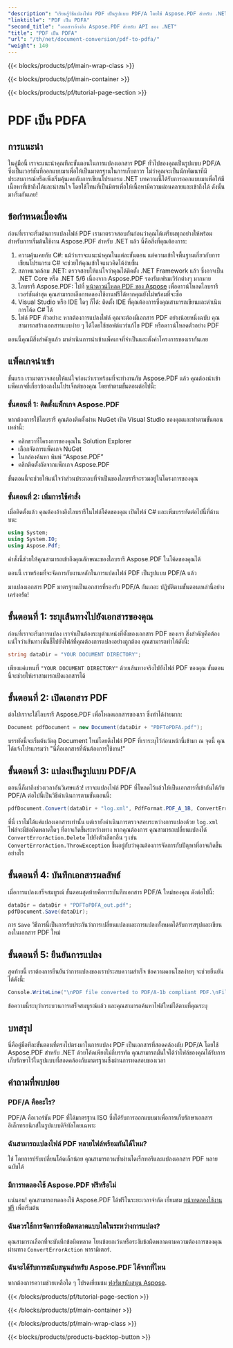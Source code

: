 ```yaml
---
"description": "เรียนรู้วิธีแปลงไฟล์ PDF เป็นรูปแบบ PDF/A โดยใช้ Aspose.PDF สำหรับ .NET ด้วยบทช่วยสอนทีละขั้นตอนนี้"
"linktitle": "PDF เป็น PDFA"
"second_title": "เอกสารอ้างอิง Aspose.PDF สำหรับ API ของ .NET"
"title": "PDF เป็น PDFA"
"url": "/th/net/document-conversion/pdf-to-pdfa/"
"weight": 140
---
```


{{< blocks/products/pf/main-wrap-class >}}

{{< blocks/products/pf/main-container >}}

{{< blocks/products/pf/tutorial-page-section >}}

# PDF เป็น PDFA

## การแนะนำ

ในคู่มือนี้ เราจะแนะนำคุณทีละขั้นตอนในการแปลงเอกสาร PDF ทั่วไปของคุณเป็นรูปแบบ PDF/A ซึ่งเป็นเวอร์ชันที่ออกแบบมาเพื่อให้เป็นมาตรฐานในการเก็บถาวร ไม่ว่าคุณจะเป็นนักพัฒนาที่มีประสบการณ์หรือเพิ่งเริ่มคุ้นเคยกับการเขียนโปรแกรม .NET บทความนี้ได้รับการออกแบบมาเพื่อให้มีเนื้อหาที่เข้าถึงได้และน่าสนใจ โดยใช้โทนที่เป็นมิตรเพื่อให้เนื้อหามีความผ่อนคลายและเข้าถึงได้ ดังนั้น มาเริ่มกันเลย!

## ข้อกำหนดเบื้องต้น

ก่อนที่เราจะเริ่มต้นการแปลงไฟล์ PDF เรามาตรวจสอบกันก่อนว่าคุณได้เตรียมทุกอย่างให้พร้อมสำหรับการเริ่มต้นใช้งาน Aspose.PDF สำหรับ .NET แล้ว นี่คือสิ่งที่คุณต้องการ:

1. ความคุ้นเคยกับ C#: แม้ว่าเราจะแนะนำคุณในแต่ละขั้นตอน แต่ความเข้าใจพื้นฐานเกี่ยวกับการเขียนโปรแกรม C# จะช่วยให้คุณเข้าใจแนวคิดได้ง่ายขึ้น
2. สภาพแวดล้อม .NET: ตรวจสอบให้แน่ใจว่าคุณได้ติดตั้ง .NET Framework แล้ว ซึ่งอาจเป็น .NET Core หรือ .NET 5/6 เนื่องจาก Aspose.PDF รองรับเฟรมเวิร์กต่างๆ มากมาย
3. ไลบรารี Aspose.PDF: ไปที่ [หน้าดาวน์โหลด PDF ของ Aspose](https://releases.aspose.com/pdf/net) เพื่อดาวน์โหลดไลบรารีเวอร์ชันล่าสุด คุณสามารถเลือกทดลองใช้งานฟรีได้หากคุณยังไม่พร้อมที่จะซื้อ
4. Visual Studio หรือ IDE ใดๆ ก็ได้: ติดตั้ง IDE ที่คุณต้องการซึ่งคุณสามารถเขียนและดำเนินการโค้ด C# ได้
5. ไฟล์ PDF ตัวอย่าง: หากต้องการแปลงไฟล์ คุณจะต้องมีเอกสาร PDF อย่างน้อยหนึ่งฉบับ คุณสามารถสร้างเอกสารแบบง่าย ๆ ได้โดยใช้ซอฟต์แวร์แก้ไข PDF หรือดาวน์โหลดตัวอย่าง PDF

ตอนนี้คุณมีสิ่งสำคัญแล้ว มาดำเนินการนำเข้าแพ็คเกจที่จำเป็นและตั้งค่าโครงการของเรากันเลย

## แพ็คเกจนำเข้า

ขั้นแรก เรามาตรวจสอบให้แน่ใจก่อนว่าเราพร้อมที่จะทำงานกับ Aspose.PDF แล้ว คุณต้องนำเข้าแพ็คเกจที่เกี่ยวข้องลงในโปรเจ็กต์ของคุณ โดยทำตามขั้นตอนต่อไปนี้:

### ขั้นตอนที่ 1: ติดตั้งแพ็กเกจ Aspose.PDF

หากต้องการใช้ไลบรารี คุณต้องติดตั้งผ่าน NuGet เปิด Visual Studio ของคุณและทำตามขั้นตอนเหล่านี้:

- คลิกขวาที่โครงการของคุณใน Solution Explorer
- เลือกจัดการแพ็คเกจ NuGet
- ในกล่องค้นหา พิมพ์ “Aspose.PDF”
- คลิกติดตั้งถัดจากแพ็กเกจ Aspose.PDF

ขั้นตอนนี้จะช่วยให้แน่ใจว่าส่วนประกอบที่จำเป็นของไลบรารีจะรวมอยู่ในโครงการของคุณ

### ขั้นตอนที่ 2: เพิ่มการใช้คำสั่ง

เมื่อติดตั้งแล้ว คุณต้องอ้างอิงไลบรารีในไฟล์โค้ดของคุณ เปิดไฟล์ C# และเพิ่มบรรทัดต่อไปนี้ที่ด้านบน:

```csharp
using System;
using System.IO;
using Aspose.Pdf;
```

คำสั่งนี้ช่วยให้คุณสามารถเข้าถึงคุณลักษณะของไลบรารี Aspose.PDF ในโค้ดของคุณได้

ตอนนี้ เราพร้อมที่จะจัดการกับงานหลักในการแปลงไฟล์ PDF เป็นรูปแบบ PDF/A แล้ว

มาแปลงเอกสาร PDF มาตรฐานเป็นเอกสารที่รองรับ PDF/A กันเถอะ ปฏิบัติตามขั้นตอนเหล่านี้อย่างเคร่งครัด!

## ขั้นตอนที่ 1: ระบุเส้นทางไปยังเอกสารของคุณ

ก่อนที่เราจะเริ่มการแปลง เราจำเป็นต้องระบุตำแหน่งที่ตั้งของเอกสาร PDF ของเรา สิ่งสำคัญคือต้องแน่ใจว่าเส้นทางนั้นชี้ไปยังไฟล์ที่คุณต้องการแปลงอย่างถูกต้อง คุณสามารถทำได้ดังนี้:

```csharp
string dataDir = "YOUR DOCUMENT DIRECTORY";
```

เพียงแค่แทนที่ `"YOUR DOCUMENT DIRECTORY"` ด้วยเส้นทางจริงไปยังไฟล์ PDF ของคุณ ขั้นตอนนี้จะช่วยให้เราสามารถเปิดเอกสารได้

## ขั้นตอนที่ 2: เปิดเอกสาร PDF

ต่อไปเราจะใช้ไลบรารี Aspose.PDF เพื่อโหลดเอกสารของเรา ซึ่งทำได้ง่ายมาก:

```csharp
Document pdfDocument = new Document(dataDir + "PDFToPDFA.pdf");
```

บรรทัดนี้จะเริ่มต้นวัตถุ Document ใหม่โดยดึงไฟล์ PDF ที่เราระบุไว้ก่อนหน้านี้เข้ามา ณ จุดนี้ คุณได้แจ้งโปรแกรมว่า "นี่คือเอกสารที่ฉันต้องการใช้งาน!"

## ขั้นตอนที่ 3: แปลงเป็นรูปแบบ PDF/A

ตอนนี้ก็มาถึงช่วงเวลาอันวิเศษแล้ว! เราจะแปลงไฟล์ PDF ที่โหลดไว้แล้วให้เป็นเอกสารที่เข้ากันได้กับ PDF/A ต่อไปนี้เป็นวิธีดำเนินการตามขั้นตอนนี้:

```csharp
pdfDocument.Convert(dataDir + "log.xml", PdfFormat.PDF_A_1B, ConvertErrorAction.Delete);
```

ที่นี่ เราไม่ได้แค่แปลงเอกสารเท่านั้น แต่เรายังดำเนินการตรวจสอบระหว่างการแปลงด้วย `log.xml` ไฟล์จะมีข้อผิดพลาดใดๆ ที่อาจเกิดขึ้นระหว่างทาง หากคุณต้องการ คุณสามารถเปลี่ยนแปลงได้ `ConvertErrorAction.Delete` ไปยังตัวเลือกอื่น ๆ เช่น `ConvertErrorAction.ThrowException` ขึ้นอยู่กับว่าคุณต้องการจัดการกับปัญหาที่อาจเกิดขึ้นอย่างไร

## ขั้นตอนที่ 4: บันทึกเอกสารผลลัพธ์

เมื่อการแปลงเสร็จสมบูรณ์ ขั้นตอนสุดท้ายคือการบันทึกเอกสาร PDF/A ใหม่ของคุณ ดังต่อไปนี้:

```csharp
dataDir = dataDir + "PDFToPDFA_out.pdf";
pdfDocument.Save(dataDir);
```

การ `Save` วิธีการนี้เป็นการรับประกันว่าการเปลี่ยนแปลงและการแปลงทั้งหมดได้รับการสรุปและเขียนลงในเอกสาร PDF ใหม่

## ขั้นตอนที่ 5: ยืนยันการแปลง

สุดท้ายนี้ เราต้องการยืนยันว่าการแปลงของเราประสบความสำเร็จ ข้อความคอนโซลง่ายๆ จะช่วยยืนยันได้ดังนี้:

```csharp
Console.WriteLine("\nPDF file converted to PDF/A-1b compliant PDF.\nFile saved at " + dataDir);
```

ข้อความนี้ระบุว่ากระบวนการเสร็จสมบูรณ์แล้ว และคุณสามารถค้นหาไฟล์ใหม่ได้ตามที่คุณระบุ

## บทสรุป

นี่คือคู่มือทีละขั้นตอนที่ตรงไปตรงมาในการแปลง PDF เป็นเอกสารที่สอดคล้องกับ PDF/A โดยใช้ Aspose.PDF สำหรับ .NET ด้วยโค้ดเพียงไม่กี่บรรทัด คุณสามารถมั่นใจได้ว่าไฟล์ของคุณได้รับการเก็บรักษาไว้ในรูปแบบที่สอดคล้องกับมาตรฐานซึ่งผ่านการทดสอบของเวลา


## คำถามที่พบบ่อย

### PDF/A คืออะไร?
PDF/A คือเวอร์ชัน PDF ที่ได้มาตรฐาน ISO ซึ่งได้รับการออกแบบมาเพื่อการเก็บรักษาเอกสารอิเล็กทรอนิกส์ในรูปแบบดิจิทัลโดยเฉพาะ

### ฉันสามารถแปลงไฟล์ PDF หลายไฟล์พร้อมกันได้ไหม?
ใช่ โดยการปรับเปลี่ยนโค้ดเล็กน้อย คุณสามารถวนซ้ำผ่านไดเร็กทอรีและแปลงเอกสาร PDF หลายฉบับได้

### มีการทดลองใช้ Aspose.PDF ฟรีหรือไม่
แน่นอน! คุณสามารถทดลองใช้ Aspose.PDF ได้ฟรีในระยะเวลาจำกัด เยี่ยมชม [หน้าทดลองใช้งานฟรี](https://releases.aspose.com/) เพื่อเริ่มต้น

### ฉันควรใช้การจัดการข้อผิดพลาดแบบใดในระหว่างการแปลง?
คุณสามารถเลือกที่จะบันทึกข้อผิดพลาด โยนข้อยกเว้นหรือระงับข้อผิดพลาดตามความต้องการของคุณผ่านทาง `ConvertErrorAction` พารามิเตอร์.

### ฉันจะได้รับการสนับสนุนสำหรับ Aspose.PDF ได้จากที่ไหน
หากต้องการความช่วยเหลือใด ๆ โปรดเยี่ยมชม [ฟอรั่มสนับสนุน Aspose](https://forum-aspose.com/c/pdf/10).

{{< /blocks/products/pf/tutorial-page-section >}}

{{< /blocks/products/pf/main-container >}}

{{< /blocks/products/pf/main-wrap-class >}}

{{< blocks/products/products-backtop-button >}}